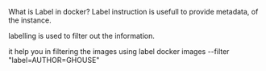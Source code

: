What is Label in docker?
Label instruction is usefull to provide metadata, of the instance.

labelling is used to filter out the information.

it help you in filtering the images using label
docker images --filter "label=AUTHOR=GHOUSE"
